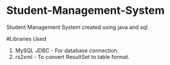 # Student-Management-System
Student Management System  created using java and sql.


#Libraries Used
1. MySQL JDBC - For database connection.
2. rs2xml - To convert ResultSet to table format.
